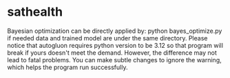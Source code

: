 # sathealth
Bayesian optimization can be directly applied by: python bayes_optimize.py if needed data and trained model are under the same directory.
Please notice that autogluon requires python version to be 3.12 so that program will break if yours doesn't meet the demand. However, the difference may not lead to fatal problems. You can make subtle changes to ignore the warning, which helps the program run successfully.
